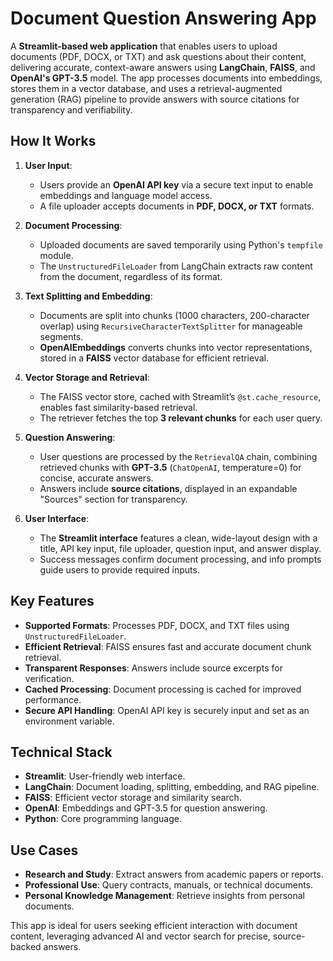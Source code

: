 
# Document Question Answering App

A **Streamlit-based web application** that enables users to upload documents (PDF, DOCX, or TXT) and ask questions about their content, delivering accurate, context-aware answers using **LangChain**, **FAISS**, and **OpenAI's GPT-3.5** model. The app processes documents into embeddings, stores them in a vector database, and uses a retrieval-augmented generation (RAG) pipeline to provide answers with source citations for transparency and verifiability.

## How It Works

1. **User Input**:
   - Users provide an **OpenAI API key** via a secure text input to enable embeddings and language model access.
   - A file uploader accepts documents in **PDF, DOCX, or TXT** formats.

2. **Document Processing**:
   - Uploaded documents are saved temporarily using Python's `tempfile` module.
   - The `UnstructuredFileLoader` from LangChain extracts raw content from the document, regardless of its format.

3. **Text Splitting and Embedding**:
   - Documents are split into chunks (1000 characters, 200-character overlap) using `RecursiveCharacterTextSplitter` for manageable segments.
   - **OpenAIEmbeddings** converts chunks into vector representations, stored in a **FAISS** vector database for efficient retrieval.

4. **Vector Storage and Retrieval**:
   - The FAISS vector store, cached with Streamlit’s `@st.cache_resource`, enables fast similarity-based retrieval.
   - The retriever fetches the top **3 relevant chunks** for each user query.

5. **Question Answering**:
   - User questions are processed by the `RetrievalQA` chain, combining retrieved chunks with **GPT-3.5** (`ChatOpenAI`, temperature=0) for concise, accurate answers.
   - Answers include **source citations**, displayed in an expandable "Sources" section for transparency.

6. **User Interface**:
   - The **Streamlit interface** features a clean, wide-layout design with a title, API key input, file uploader, question input, and answer display.
   - Success messages confirm document processing, and info prompts guide users to provide required inputs.

## Key Features
- **Supported Formats**: Processes PDF, DOCX, and TXT files using `UnstructuredFileLoader`.
- **Efficient Retrieval**: FAISS ensures fast and accurate document chunk retrieval.
- **Transparent Responses**: Answers include source excerpts for verification.
- **Cached Processing**: Document processing is cached for improved performance.
- **Secure API Handling**: OpenAI API key is securely input and set as an environment variable.

## Technical Stack
- **Streamlit**: User-friendly web interface.
- **LangChain**: Document loading, splitting, embedding, and RAG pipeline.
- **FAISS**: Efficient vector storage and similarity search.
- **OpenAI**: Embeddings and GPT-3.5 for question answering.
- **Python**: Core programming language.

## Use Cases
- **Research and Study**: Extract answers from academic papers or reports.
- **Professional Use**: Query contracts, manuals, or technical documents.
- **Personal Knowledge Management**: Retrieve insights from personal documents.

This app is ideal for users seeking efficient interaction with document content, leveraging advanced AI and vector search for precise, source-backed answers.
